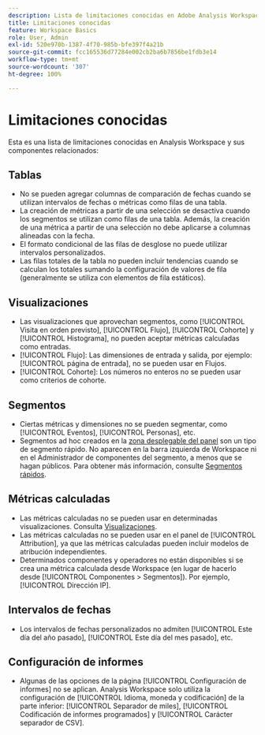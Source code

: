 ```yaml
---
description: Lista de limitaciones conocidas en Adobe Analysis Workspace y componentes relacionados
title: Limitaciones conocidas
feature: Workspace Basics
role: User, Admin
exl-id: 520e970b-1387-4f70-985b-bfe397f4a21b
source-git-commit: fcc165536d77284e002cb2ba6b7856be1fdb3e14
workflow-type: tm+mt
source-wordcount: '307'
ht-degree: 100%

---
```


# Limitaciones conocidas

Esta es una lista de limitaciones conocidas en Analysis Workspace y sus componentes relacionados:

## Tablas

* No se pueden agregar columnas de comparación de fechas cuando se utilizan intervalos de fechas o métricas como filas de una tabla.
* La creación de métricas a partir de una selección se desactiva cuando los segmentos se utilizan como filas de una tabla. Además, la creación de una métrica a partir de una selección no debe aplicarse a columnas alineadas con la fecha.
* El formato condicional de las filas de desglose no puede utilizar intervalos personalizados.
* Las filas totales de la tabla no pueden incluir tendencias cuando se calculan los totales sumando la configuración de valores de fila (generalmente se utiliza con elementos de fila estáticos).

## Visualizaciones

* Las visualizaciones que aprovechan segmentos, como [!UICONTROL Visita en orden previsto], [!UICONTROL Flujo], [!UICONTROL Cohorte] y [!UICONTROL Histograma], no pueden aceptar métricas calculadas como entradas.
* [!UICONTROL Flujo]: Las dimensiones de entrada y salida, por ejemplo: [!UICONTROL página de entrada], no se pueden usar en Flujos.
* [!UICONTROL Cohorte]: Los números no enteros no se pueden usar como criterios de cohorte.

## Segmentos

* Ciertas métricas y dimensiones no se pueden segmentar, como [!UICONTROL Eventos], [!UICONTROL Personas], etc.
* Segmentos ad hoc creados en la [zona desplegable del panel](/help/analyze/analysis-workspace/c-panels/panels.md) son un tipo de segmento rápido. No aparecen en la barra izquierda de Workspace ni en el Administrador de componentes del segmento, a menos que se hagan públicos. Para obtener más información, consulte [Segmentos rápidos](/help/components/segmentation/segmentation-workflow/seg-quick.md).

## Métricas calculadas 

* Las métricas calculadas no se pueden usar en determinadas visualizaciones. Consulta [Visualizaciones](#visualizations).
* Las métricas calculadas no se pueden usar en el panel de [!UICONTROL Attribution], ya que las métricas calculadas pueden incluir modelos de atribución independientes.
* Determinados componentes y operadores no están disponibles si se crea una métrica calculada desde Workspace (en lugar de hacerlo desde [!UICONTROL Componentes > Segmentos]). Por ejemplo, [!UICONTROL Dirección IP].

## Intervalos de fechas

* Los intervalos de fechas personalizados no admiten [!UICONTROL Este día del año pasado], [!UICONTROL Este día del mes pasado], etc.


## Configuración de informes

* Algunas de las opciones de la página [!UICONTROL Configuración de informes] no se aplican. Analysis Workspace solo utiliza la configuración de [!UICONTROL Idioma, moneda y codificación] de la parte inferior: [!UICONTROL Separador de miles], [!UICONTROL Codificación de informes programados] y [!UICONTROL Carácter separador de CSV].



<!--
# Known limitations in Analysis Workspace 

Here is a list of known limitations in Analysis Workspace and its related components:

## Tables

* Date comparison columns cannot be added when either date ranges or metrics are used as rows of a table.
* Create metric from selection is disabled when segments are used as rows of a table. Additionally, Create metric from selection should not be applied to date-aligned columns.
* Conditional formatting for breakdown rows cannot use custom ranges.
* Table total rows cannot be trended when Calculate totals by summing the row values setting is applied (typically used with Static row items).
* [!UICONTROL Contribution Analysis] can be run at the [!UICONTROL daily] granularity _only_. It cannot be run against [!UICONTROL hourly], [!UICONTROL weekly], etc., data.

## Visualizations

* Visualizations that leverage segmentation, such as [!UICONTROL Fallout], [!UICONTROL Flow], [!UICONTROL Cohort], and [!UICONTROL Histogram], cannot accept calculated metrics as inputs.
* [!UICONTROL Flow]: Entry/Exit dimensions, e.g. [!UICONTROL Entry page], cannot be used in Flow.
* [!UICONTROL Cohort]: Non-integers cannot be used as Cohort criteria.

## Panels

* Segment Comparison: The [!UICONTROL Everyone Else] segment does not get created if a segment template is used in the initial drop zone.

## Components > Segments

* Certain metrics and dimensions are not segmentable, such as [!UICONTROL Occurrences], [!UICONTROL Unique Visitors], etc.
* Adhoc segments created in the [panel dropzone](/help/analyze/analysis-workspace/c-panels/panels.md) are a type of quick filter. They do not appear in the left rail of Workspace or the Segment component manager unless they are made public. For more information, see [Quick segments](/help/analyze/analysis-workspace/components/segments/quick-segments.md).

## Components > Calculated Metrics

* Calculated metrics cannot be used in certain visualizations. See 'Visualizations' above.
* Calculated metrics cannot be used in the [!UICONTROL Attribution] panel, since calculated metrics themselves can include separate attribution models.
* Certain components and operators are unavailable if a calculated metric is created from Workspace (as opposed to being created from [!UICONTROL Components > Segments]). For example, [!UICONTROL IP Address].

## Components > Date Ranges

* Custom date ranges do not support [!UICONTROL This day last year], [!UICONTROL This day last month], etc.

## Components > Virtual Reports Suites

* When report time processing is enabled, certain components are not supported. For a full list, see [Report Time Processing](/help/components/vrs/vrs-report-time-processing.md).

## Components > All components > Report settings

* Some of the settings on the [!UICONTROL Report Settings] page do not apply. Analysis Workspace uses only the [!UICONTROL Language/Currency/Encoding] settings at the bottom: [!UICONTROL Thousands separator], [!UICONTROL Scheduled Report Encoding], and [!UICONTROL CSV Separator Character].

## Attribution

* A subset of metrics is not supported in [!UICONTROL Attribution]. For a full list, see the [Attribution FAQ](/help/analyze/analysis-workspace/attribution/faq.md).
-->
